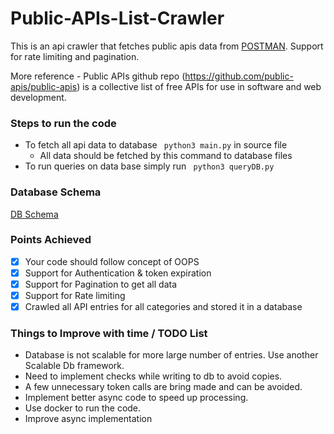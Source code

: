 # Public-APIs-List-Crawler

This is an api crawler that fetches public apis data from [POSTMAN](https://documenter.getpostman.com/view/4796420/SzmZczsh?version=latest). Support for rate limiting and pagination. 

More reference - Public APIs github repo (https://github.com/public-apis/public-apis) is a collective list of free APIs for use in software and web development. 


### Steps to run the code

- To fetch all api data to database ``` python3 main.py```   in source file
    - All data should be fetched by this command to database files  
- To run queries on data base simply run ``` python3 queryDB.py```    



### Database Schema

[DB Schema](https://drive.google.com/file/d/1qwK9msB8ZlnIQVgs0HgEg5_S3OP2bYmm/view?usp=sharing)


### Points Achieved

- [x] Your code should follow concept of OOPS
- [x] Support for Authentication & token expiration
- [x] Support for Pagination to get all data
- [x] Support for Rate limiting
- [x] Crawled all API entries for all categories and stored it in a database

### Things to Improve with time / TODO List

- Database is not scalable for more large number of entries. Use another Scalable Db framework.
- Need to implement checks while writing to db to avoid copies.
- A few unnecessary token calls are bring made and can be avoided.
- Implement better async code to speed up processing.
- Use docker to run the code.
- Improve async implementation

